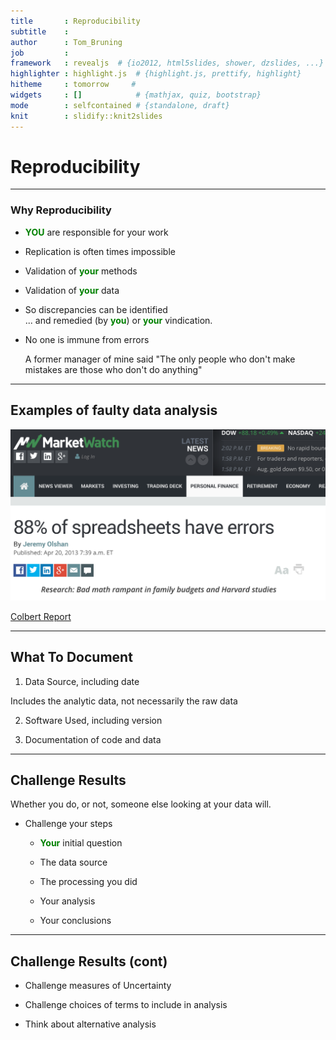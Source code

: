 ```yaml
---
title       : Reproducibility
subtitle    : 
author      : Tom_Bruning
job         : 
framework   : revealjs  # {io2012, html5slides, shower, dzslides, ...}
highlighter : highlight.js  # {highlight.js, prettify, highlight}
hitheme     : tomorrow     # 
widgets     : []            # {mathjax, quiz, bootstrap}
mode        : selfcontained # {standalone, draft}
knit        : slidify::knit2slides
---
```

   
# Reproducibility  

---
### Why Reproducibility

- <span style="color:green; font-weight:bold">YOU</span> are responsible for your work
- Replication is often times impossible

- Validation of <span style="color:green; font-weight:bold">your</span> methods

- Validation of <span style="color:green; font-weight:bold">your</span>  data

- So discrepancies can be identified  
    ... and remedied (by <span style="color:green; font-weight:bold">you</span>) or <span style="color:green; font-weight:bold">your</span> vindication.

- No one is immune from errors

    A former manager of mine said "The only people who don't make mistakes are those who don't do anything"

---
## Examples of faulty data analysis

![Market Watch](./assets/img/ss_errors.png)

 [Colbert Report](http://on.cc.com/1rKue88 "Colbert Report")
 

---
## What To Document

1. Data Source, including date

  Includes the analytic data, not necessarily the raw data

2. Software Used, including version

3. Documentation of code and data

---
## Challenge Results

Whether you do, or not, someone else looking at your data will.

- Challenge your steps

  - <span style="color:green; font-weight:bold">Your</span> initial question

  - The data source

  - The processing you did

  - Your analysis

  - Your conclusions 

---
## Challenge Results (cont)

- Challenge measures of Uncertainty

- Challenge choices of terms to include in analysis

- Think about alternative analysis

